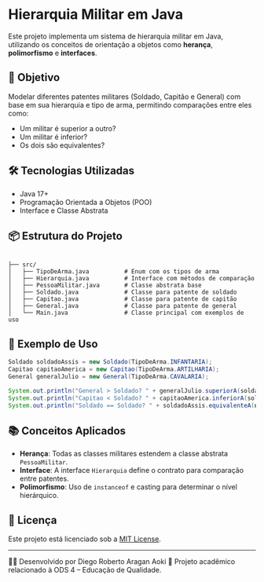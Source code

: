 # Hierarquia Militar em Java

Este projeto implementa um sistema de hierarquia militar em Java, utilizando os conceitos de orientação a objetos como **herança**, **polimorfismo** e **interfaces**.

## 🚀 Objetivo

Modelar diferentes patentes militares (Soldado, Capitão e General) com base em sua hierarquia e tipo de arma, permitindo comparações entre eles como:
- Um militar é superior a outro?
- Um militar é inferior?
- Os dois são equivalentes?

## 🛠️ Tecnologias Utilizadas

- Java 17+
- Programação Orientada a Objetos (POO)
- Interface e Classe Abstrata

## 📦 Estrutura do Projeto

```

├── src/
│   ├── TipoDeArma.java          # Enum com os tipos de arma
│   ├── Hierarquia.java          # Interface com métodos de comparação
│   ├── PessoaMilitar.java       # Classe abstrata base
│   ├── Soldado.java             # Classe para patente de soldado
│   ├── Capitao.java             # Classe para patente de capitão
│   ├── General.java             # Classe para patente de general
│   └── Main.java                # Classe principal com exemplos de uso

````

## 📌 Exemplo de Uso

```java
Soldado soldadoAssis = new Soldado(TipoDeArma.INFANTARIA);
Capitao capitaoAmerica = new Capitao(TipoDeArma.ARTILHARIA);
General generalJulio = new General(TipoDeArma.CAVALARIA);

System.out.println("General > Soldado? " + generalJulio.superiorA(soldadoAssis)); // true
System.out.println("Capitao < Soldado? " + capitaoAmerica.inferiorA(soldadoAssis)); // false
System.out.println("Soldado == Soldado? " + soldadoAssis.equivalenteA(new Soldado(TipoDeArma.ARTILHARIA))); // true
````

## 📚 Conceitos Aplicados

* **Herança**: Todas as classes militares estendem a classe abstrata `PessoaMilitar`.
* **Interface**: A interface `Hierarquia` define o contrato para comparação entre patentes.
* **Polimorfismo**: Uso de `instanceof` e casting para determinar o nível hierárquico.

## 📄 Licença

Este projeto está licenciado sob a [MIT License](LICENSE).

---

👨‍💻 Desenvolvido por Diego Roberto Aragan Aoki
📘 Projeto acadêmico relacionado à ODS 4 – Educação de Qualidade.

```

